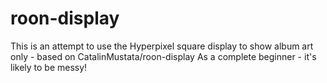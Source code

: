 # roon-display
This is an attempt to use the Hyperpixel square display to show album art only - based on CatalinMustata/roon-display
As a complete beginner - it's likely to be messy! 
